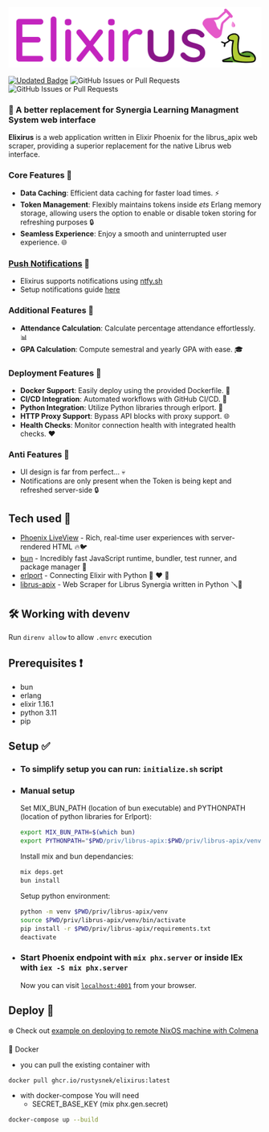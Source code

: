 ![Elixirus](https://github.com/RustySnek/Elixirus/blob/master/images/elixirus_logo.png)

[![Updated Badge](https://badges.pufler.dev/updated/rustysnek/elixirus)](https://github.com/RustySnek/Elixirus/commits/master/) ![GitHub Issues or Pull Requests](https://img.shields.io/github/issues-pr/rustysnek/elixirus?style=flat-square) ![GitHub Issues or Pull Requests](https://img.shields.io/github/issues/rustysnek/elixirus?style=flat-square)

### 📒 A better replacement for Synergia Learning Managment System web interface
**Elixirus** is a web application written in Elixir Phoenix for the librus_apix web scraper, providing a superior replacement for the native Librus web interface.

### Core Features 🚀
- **Data Caching**: Efficient data caching for faster load times. ⚡
- **Token Management**: Flexibly maintains tokens inside *ets* Erlang memory storage, allowing users the option to enable or disable token storing for refreshing purposes 🔒
- **Seamless Experience**: Enjoy a smooth and uninterrupted user experience. 🌐

### [Push Notifications](https://github.com/RustySnek/Elixirus/blob/ntfy_notifications/docs/notifications.md) 📲
- Elixirus supports notifications using [ntfy.sh](https://ntfy.sh/)
- Setup notifications guide [here](https://github.com/RustySnek/Elixirus/blob/ntfy_notifications/docs/notifications.md)

### Additional Features 🌟
- **Attendance Calculation**: Calculate percentage attendance effortlessly. 📊
- **GPA Calculation**: Compute semestral and yearly GPA with ease. 🎓

### Deployment Features 🚀
- **Docker Support**: Easily deploy using the provided Dockerfile. 🐳
- **CI/CD Integration**: Automated workflows with GitHub CI/CD. 🔄
- **Python Integration**: Utilize Python libraries through erlport. 🐍
- **HTTP Proxy Support**: Bypass API blocks with proxy support. 🌐
- **Health Checks**: Monitor connection health with integrated health checks. ❤️

### Anti Features 🛑
- UI design is far from perfect... 💀
- Notifications are only present when the Token is being kept and refreshed server-side 🔒

## Tech used 🔧
 * [Phoenix LiveView](https://github.com/phoenixframework/phoenix_live_view) -  Rich, real-time user experiences with server-rendered HTML  🔥🐦
 * [bun](https://github.com/oven-sh/bun) - Incredibly fast JavaScript runtime, bundler, test runner, and package manager 🥖
 * [erlport](https://github.com/erlport/erlport) - Connecting Elixir with Python 🧪 ❤️ 🐍
 * [librus-apix](https://github.com/RustySnek/librus-apix) - Web Scraper for Librus Synergia written in Python 🪛🐍

## 🛠️ Working with devenv

Run `direnv allow` to allow `.envrc` execution


## Prerequisites ❗
 * bun
 * erlang
 * elixir 1.16.1
 * python 3.11
 * pip


## Setup ✅
 * ### To simplify setup you can run: `initialize.sh` script
 * ### Manual setup
   Set MIX_BUN_PATH (location of bun executable) and PYTHONPATH (location of python libraries for Erlport):
   
      ```sh
   export MIX_BUN_PATH=$(which bun)
   export PYTHONPATH="$PWD/priv/librus-apix:$PWD/priv/librus-apix/venv/lib/python3.11/site-packages"
      ```

   Install mix and bun dependancies:

   ```sh
   mix deps.get
   bun install
   ```

   Setup python environment:

   ```sh
   python -m venv $PWD/priv/librus-apix/venv
   source $PWD/priv/librus-apix/venv/bin/activate
   pip install -r $PWD/priv/librus-apix/requirements.txt
   deactivate
   ```
 * ### Start Phoenix endpoint with `mix phx.server` or inside IEx with `iex -S mix phx.server`
     Now you can visit [`localhost:4001`](http://localhost:4001) from your browser.

## Deploy  🐋 
❄️ Check out [example on deploying to remote NixOS machine with Colmena](https://github.com/RustySnek/elixirus-nix/blob/master/elixirus.nix)

🐋 Docker
* you can pull the existing container with

```sh
docker pull ghcr.io/rustysnek/elixirus:latest
```

* with docker-compose
     You will need
    - SECRET_BASE_KEY (mix phx.gen.secret)

```sh
docker-compose up --build
```
